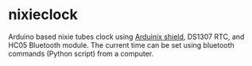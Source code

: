nixieclock
==========

Arduino based nixie tubes clock using [Arduinix shield](http://arduinix.com/), DS1307 RTC, and HC05 Bluetooth module. The current time can be set using bluetooth commands (Python script) from a computer. 
